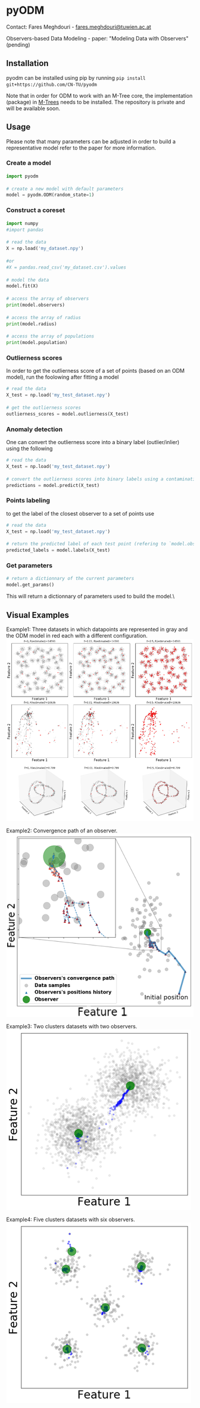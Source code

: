 # pyODM
Contact: Fares Meghdouri - fares.meghdouri@tuwien.ac.at

Observers-based Data Modeling - paper: "Modeling Data with Observers" (pending)

## Installation

pyodm can be installed using pip by running
```pip install git+https://github.com/CN-TU/pyodm```

Note that in order for ODM to work with an M-Tree core, the implementation (package) in [M-Trees](https://github.com/CN-TU/dSalmon) needs to be installed. The repository is private and will be available soon.

## Usage
Please note that many parameters can be adjusted in order to build a representative model refer to the paper for more information.

### Create a model
```python
import pyodm

# create a new model with default parameters
model = pyodm.ODM(random_state=1)
```

### Construct a coreset
```python
import numpy
#import pandas

# read the data
X = np.load('my_dataset.npy')

#or
#X = pandas.read_csv('my_dataset.csv').values

# model the data
model.fit(X)

# access the array of observers
print(model.observers)

# access the array of radius
print(model.radius)

# access the array of populations
print(model.population)

```

### Outlierness scores
In  order to get the outlierness score of a set of points (based on an ODM model), run the foolowing after fitting a model
```python
# read the data
X_test = np.load('my_test_dataset.npy')

# get the outlierness scores
outlierness_scores = model.outlierness(X_test)
```

### Anomaly detection
One can convert the outlierness score into a binary label (outlier/inlier) using the following
```python
# read the data
X_test = np.load('my_test_dataset.npy')

# convert the outlierness scores into binary labels using a contamination threshold
predictions = model.predict(X_test) 
```

### Points labeling
to get the label of the closest observer to a set of points use
```python
# read the data
X_test = np.load('my_test_dataset.npy')

# return the predicted label of each test point (refering to `model.observers`)
predicted_labels = model.labels(X_test)
```

### Get parameters
```python
# return a dictionnary of the current parameters
model.get_params()
```

This will return a dictionnary of parameters used to build the model.\

## Visual Examples
Example1: Three datasets in which datapoints are represented in gray and the ODM model in red each with a different configuration.
![Three datasets in which data-points are represented in gray and the ODM model in red each with a different configuration.](/experiements/arti.png)

Example2: Convergence path of an observer.
![Convergence path of an observer.](/experiements/track0.png)

Example3: Two clusters datasets with two observers.
![Two clusters datasets with two observers.](/experiements/track1.png)

Example4: Five clusters datasets with six observers.
![Five clusters datasets with six observers.](/experiements/track2.png)
